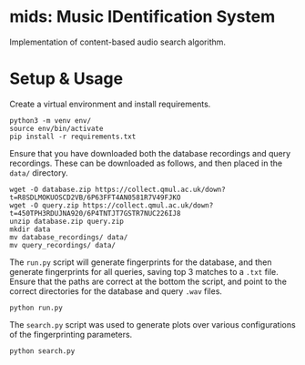 # mids: Music IDentification System
Implementation of content-based audio search algorithm.

# Setup & Usage
Create a virtual environment and install requirements.
```
python3 -m venv env/
source env/bin/activate
pip install -r requirements.txt
```

Ensure that you have downloaded both the database recordings and query recordings. 
These can be downloaded as follows, and then placed in the `data/` directory. 
```
wget -O database.zip https://collect.qmul.ac.uk/down?t=R8SDLMOKUOSCD2VB/6P63FFT4AN0581R7V49FJKO 
wget -O query.zip https://collect.qmul.ac.uk/down?t=450TPH3RDUJNA920/6P4TNTJT7GSTR7NUC226IJ8
unzip database.zip query.zip
mkdir data
mv database_recordings/ data/
mv query_recordings/ data/
```  

The `run.py` script will generate fingerprints for the database, 
and then generate fingerprints for all queries, saving top 3 matches to a `.txt` file.
Ensure that the paths are correct at the bottom the script, 
and point to the correct directories for the database and query `.wav` files.
```
python run.py
```

The `search.py` script was used to generate plots over various 
configurations of the fingerprinting parameters. 
```
python search.py
```